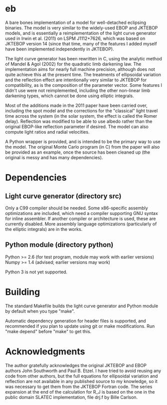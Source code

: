 eb
==

A bare bones implementation of a model for well-detached eclipsing
binaries.  The model is very similar to the widely-used EBOP and
JKTEBOP models, and is essentially a reimplementation of the light
curve generator used in Irwin et al. (2011) on LSPM J1112+7626, which
was based on JKTEBOP version 14 (since that time, many of the features
I added myself have been implemented independently in JKTEBOP).

The light curve generator has been rewritten in C, using the analytic
method of Mandel & Agol (2002) for the quadratic limb darkening law.
The implementation aims for nearly full machine precision, although
does not quite achieve this at the present time.  The treatments of
ellipsoidal variation and the reflection effect are intentionally very
similar to JKTEBOP for compatibility, as is the composition of the
parameter vector.  Some features I didn't use were not reimplemented,
including the other non-linear limb darkening types, which cannot be
done using elliptic integrals.

Most of the additions made in the 2011 paper have been carried over,
including the spot model and the corrections for the "classical" light
travel time across the system (in the solar system, the effect is
called the Romer delay).  Reflection was modified to be able to use
albedo rather than the original EBOP-like reflection parameter if
desired.  The model can also compute light ratios and radial
velocities.

A Python wrapper is provided, and is intended to be the primary way to
use the model.  The original Monte Carlo program (in C) from the paper
will also be provided as an example, once the source has been cleaned
up (the original is messy and has many dependencies).

Dependencies
============

Light curve generator (directory src)
-------------------------------------

Only a C99 compiler should be needed.  Some x86-specific assembly
optimizations are included, which need a compiler supporting GNU
syntax for inline assembler.  If another compiler or architecture is
used, these are currently disabled.  More assembly language
optimizations (particularly of the elliptic integrals) are in the
works.

Python module (directory python)
--------------------------------

Python >= 2.6  (for test program, module may work with earlier versions)
Numpy  >= 1.4  (advised; earlier versions may work)

Python 3 is not yet supported.

Building
========

The standard Makefile builds the light curve generator and Python
module by default when you type "make".

Automatic dependency generation for header files is supported, and
recommended if you plan to update using git or make modifications.
Run "make depend" before "make" to get this.

Acknowledgments
===============

The author gratefully acknowledges the original JKTEBOP and EBOP
authors John Southworth and Paul B. Etzel.  I have tried to avoid
reusing any code from other authors, but the full equations for
ellipsoidal variation and reflection are not available in any
published source to my knowledge, so it was necessary to get them from
the JKTEBOP Fortran code.  The series expansion at the end of the
calculation for R_J is based on the one in the public domain SLATEC
implementation, file drj.f by Bille Carlson.

